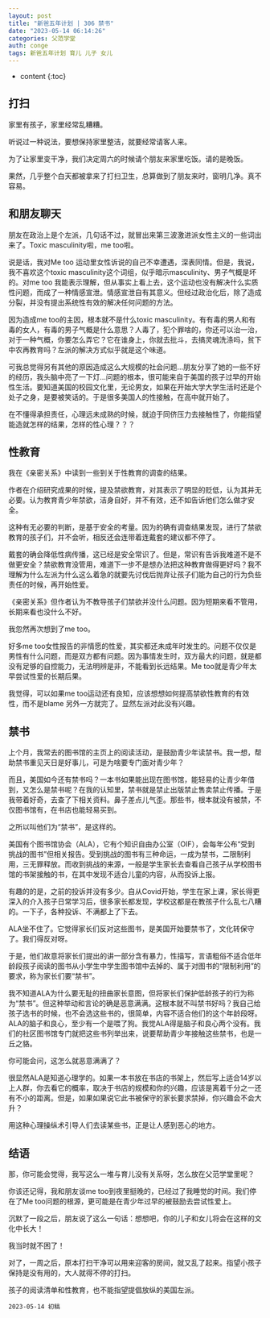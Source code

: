 ```yaml
---
layout: post
title: "新爸五年计划 | 306 禁书"
date: "2023-05-14 06:14:26"
categories: 父范学堂
auth: conge
tags: 新爸五年计划 育儿 儿子 女儿
---
```

* content
{:toc}

## 打扫

家里有孩子，家里经常乱糟糟。

听说过一种说法，要想保持家里整洁，就要经常请客人来。

为了让家里变干净，我们决定周六的时候请个朋友来家里吃饭。请的是晚饭。

果然，几乎整个白天都被拿来了打扫卫生，总算做到了朋友来时，窗明几净。真不容易。




## 和朋友聊天

朋友在政治上是个左派，几句话不过，就冒出来第三波激进派女性主义的一些词出来了。Toxic masculinity啦，me too啦。

说是话，我对Me too 运动里女性诉说的自己不幸遭遇，深表同情。但是，我说，我不喜欢这个toxic masculinity这个词组，似乎暗示masculinity、男子气概是坏的。对me too 我能表示理解，但从事实上看上去，这个运动也没有解决什么实质性问题，而成了一种情感宣泄。情感宣泄自有其意义。但经过政治化后，除了造成分裂，并没有提出系统性有效的解决任何问题的方法。

因为造成me too的主因，根本就不是什么toxic masculinity。有有毒的男人和有毒的女人，有毒的男子气概是什么意思？人毒了，犯个罪啥的，你还可以治一治，对于一种气概，你要怎么弄它？它在谁身上，你就去批斗，去搞灵魂洗涤吗，贫下中农再教育吗？左派的解决方式似乎就是这个味道。

可我总觉得另有其他的原因造成这么大规模的社会问题…朋友分享了她的一些不好的经历，我头脑中亮了一下灯…问题的根本，很可能来自于美国的孩子过早的开始性生活。要知道美国的校园文化里，无论男女，如果在开始大学大学生活时还是个处子之身，是要被笑话的。于是很多美国人的性接触，在高中就开始了。

在不懂得承担责任，心理远未成熟的时候，就迫于同侪压力去接触性了，你能指望能造就怎样的结果，怎样的性心理？？？

## 性教育

我在《亲密关系》中读到一些到关于性教育的调查的结果。

作者在介绍研究成果的时候，提及禁欲教育，对其表示了明显的贬低，认为其并无必要。认为教育青少年禁欲，洁身自好，并不有效，还不如告诉他们怎么做才安全。

这种有无必要的判断，是基于安全的考量。因为的确有调查结果发现，进行了禁欲教育的孩子们，并不会听，相反还会连带着连戴套的建议都不停了。

戴套的确会降低性病传播，这已经是安全常识了。但是，常识有告诉我难道不是不做更安全？禁欲教育没管用，难道下一步不是想办法把这种教育做得更好吗？我不理解为什么左派为什么这么着急的就要先讨伐后抛弃让孩子们能为自己的行为负些责任的时候，再开始性爱。

《亲密关系》但作者认为不教导孩子们禁欲并没什么问题。因为短期来看不管用，长期来看也没什么不好。

我忽然再次想到了me too。

好多me too女性报告的非情愿的性爱，其实都还未成年时发生的。问题不仅仅是男性有什么问题，而是双方都有问题。因为事情发生时，双方最大的问题，就是都没有足够的自控能力，无法明辨是非，不能看到长远结果。Me too就是青少年太早尝试性爱的长期后果。

我觉得，可以如果me too运动还有良知，应该想想如何提高禁欲性教育的有效性，而不是blame 另外一方就完了。显然左派对此没有兴趣。

## 禁书

上个月，我常去的图书馆的主页上的阅读活动，是鼓励青少年读禁书。我一想，帮助禁书重见天日是好事儿，可是为啥要专门面对青少年？

而且，美国如今还有禁书吗？一本书如果能出现在图书馆，能轻易的让青少年借到，又怎么是禁书呢？在我的认知里，禁书就是禁止出版禁止售卖禁止传播。于是我带着好奇，去查了下相关资料。鼻子差点儿气歪。那些书，根本就没有被禁，不仅图书馆有，在书店也能轻易买到。

之所以叫他们为“禁书”，是这样的。

美国有个图书馆协会（ALA），它有个知识自由办公室（OIF），会每年公布“受到挑战的图书”但相关报告。受到挑战的图书有三种命运，一成为禁书，二限制利用，三无罪释放。而收到挑战的来源，一般是学生家长去查看自己孩子从学校图书馆的书架接触的书，在其中发现不适合儿童的内容，从而投诉上报。

有趣的的是，之前的投诉并没有多少。自从Covid开始，学生在家上课，家长得更深入的介入孩子日常学习后，很多家长都发现，学校这都是在教孩子什么乱七八糟的。一下子，各种投诉、不满都上了下去。

ALA坐不住了。它觉得家长们反对这些图书，是美国开始要禁书了，文化转保守了。我们得反对呀。

于是，他们故意将家长们提出的讲一部分含有暴力，性描写，言语粗俗不适合低年龄段孩子阅读的图书从小学生中学生图书馆中去掉的、属于对图书的“限制利用”的要求，称为家长们要“禁书”。

我不知道ALA为什么要无耻的扭曲家长意图，但将家长们保护低龄孩子的行为称为“禁书”。但这种举动和言论的确是恶意满满。这根本就不叫禁书好吗？我自己给孩子选书的时候，也不会选这些书的，很简单，内容不适合他们的这个年龄段呀。ALA的脑子和良心，至少有一个是喂了狗。我觉ALA得是脑子和良心两个没有。我们的社区图书馆专门就把这些书列举出来，说要帮助青少年接触这些禁书，也是一丘之貉。

你可能会问，这怎么就恶意满满了？

很显然ALA是知道心理学的。如果一本书放在书店的书架上，然后写上适合14岁以上人群，你去看它的概率，取决于书店的规模和你的兴趣，应该是离着千分之一还有不小的距离。但是，如果如果说它此书被保守的家长要求禁掉，你兴趣会不会大升？

用这种心理操纵术引导人们去读某些书，正是让人感到恶心的地方。

## 结语

那，你可能会觉得，我写这么一堆与育儿没有关系呀，怎么放在父范学堂里呢？

你该还记得，我和朋友谈me too到夜里挺晚的，已经过了我睡觉的时间。我们停在了Me too问题的根源，更可能是在青少年过早的被鼓励去尝试性爱上。

沉默了一段之后，朋友说了这么一句话：想想吧，你的儿子和女儿将会在这样的文化中长大！

我当时就不困了！

对了，一周之后，原本打扫干净可以用来迎客的房间，就又乱了起来。指望小孩子保持是没有用的，大人就得不停的打扫。

孩子的阅读清单和性教育，也不能指望提倡放纵的美国左派。

```
2023-05-14 初稿
```
